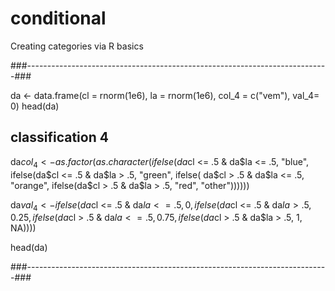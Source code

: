 # conditional
Creating categories via R basics

###---------------------------------------------------------------------------###

da <- data.frame(cl = rnorm(1e6), la = rnorm(1e6), col_4 = c("vem"), val_4= 0)
head(da)

## classification 4

   da$col_4 <- as.factor(as.character(ifelse( da$cl <= .5 & da$la <= .5,  "blue", 
                    ifelse(da$cl <= .5 & da$la > .5, "green", 
                      ifelse( da$cl > .5 & da$la <= .5, "orange", 
                        ifelse(da$cl > .5 & da$la > .5, "red", "other"))))))
   
   da$val_4 <- ifelse(da$cl <= .5 & da$la <= .5,  0, 
                       ifelse(da$cl <= .5 & da$la > .5, 0.25, 
                              ifelse( da$cl > .5 & da$la <= .5, 0.75, 
                                      ifelse(da$cl > .5 & da$la > .5, 1, NA))))
   
head(da)
   
###---------------------------------------------------------------------------###
   
   
